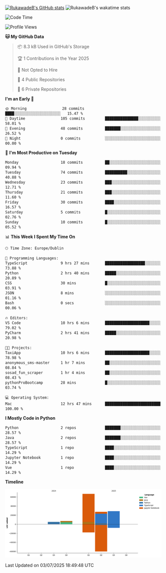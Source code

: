 
[![RukawadeB's GitHub stats](https://github-readme-stats.vercel.app/api?username=RukawadeB&hide=prs&show_icons=true&theme=omni)](https://github.com/anuraghazra/github-readme-stats)
![RukawadeB's wakatime stats](https://github-readme-stats.vercel.app/api/wakatime?username=RukawadeB)

<!--START_SECTION:waka-->
![Code Time](http://img.shields.io/badge/Code%20Time-526%20hrs%2011%20mins-blue)

![Profile Views](http://img.shields.io/badge/Profile%20Views-4-blue)

**🐱 My GitHub Data** 

> 📦 8.3 kB Used in GitHub's Storage 
 > 
> 🏆 1 Contributions in the Year 2025
 > 
> 🚫 Not Opted to Hire
 > 
> 📜 4 Public Repositories 
 > 
> 🔑 6 Private Repositories 
 > 
**I'm an Early 🐤** 

```text
🌞 Morning                28 commits          ████░░░░░░░░░░░░░░░░░░░░░   15.47 % 
🌆 Daytime                105 commits         ███████████████░░░░░░░░░░   58.01 % 
🌃 Evening                48 commits          ███████░░░░░░░░░░░░░░░░░░   26.52 % 
🌙 Night                  0 commits           ░░░░░░░░░░░░░░░░░░░░░░░░░   00.00 % 
```
📅 **I'm Most Productive on Tuesday** 

```text
Monday                   18 commits          ██░░░░░░░░░░░░░░░░░░░░░░░   09.94 % 
Tuesday                  74 commits          ██████████░░░░░░░░░░░░░░░   40.88 % 
Wednesday                23 commits          ███░░░░░░░░░░░░░░░░░░░░░░   12.71 % 
Thursday                 21 commits          ███░░░░░░░░░░░░░░░░░░░░░░   11.60 % 
Friday                   30 commits          ████░░░░░░░░░░░░░░░░░░░░░   16.57 % 
Saturday                 5 commits           █░░░░░░░░░░░░░░░░░░░░░░░░   02.76 % 
Sunday                   10 commits          █░░░░░░░░░░░░░░░░░░░░░░░░   05.52 % 
```


📊 **This Week I Spent My Time On** 

```text
🕑︎ Time Zone: Europe/Dublin

💬 Programming Languages: 
TypeScript               9 hrs 27 mins       ██████████████████░░░░░░░   73.88 % 
Python                   2 hrs 40 mins       █████░░░░░░░░░░░░░░░░░░░░   20.89 % 
CSS                      30 mins             █░░░░░░░░░░░░░░░░░░░░░░░░   03.91 % 
JSON                     8 mins              ░░░░░░░░░░░░░░░░░░░░░░░░░   01.16 % 
Bash                     0 secs              ░░░░░░░░░░░░░░░░░░░░░░░░░   00.06 % 

🔥 Editors: 
VS Code                  10 hrs 6 mins       ████████████████████░░░░░   79.02 % 
PyCharm                  2 hrs 41 mins       █████░░░░░░░░░░░░░░░░░░░░   20.98 % 

🐱‍💻 Projects: 
TaxiApp                  10 hrs 6 mins       ████████████████████░░░░░   78.98 % 
anonymous_sms-master     1 hr 7 mins         ██░░░░░░░░░░░░░░░░░░░░░░░   08.84 % 
sosad_fun_scraper        1 hr 4 mins         ██░░░░░░░░░░░░░░░░░░░░░░░   08.43 % 
pythonProBootcamp        28 mins             █░░░░░░░░░░░░░░░░░░░░░░░░   03.74 % 

💻 Operating System: 
Mac                      12 hrs 47 mins      █████████████████████████   100.00 % 
```

**I Mostly Code in Python** 

```text
Python                   2 repos             ███████░░░░░░░░░░░░░░░░░░   28.57 % 
Java                     2 repos             ███████░░░░░░░░░░░░░░░░░░   28.57 % 
TypeScript               1 repo              ████░░░░░░░░░░░░░░░░░░░░░   14.29 % 
Jupyter Notebook         1 repo              ████░░░░░░░░░░░░░░░░░░░░░   14.29 % 
Vue                      1 repo              ████░░░░░░░░░░░░░░░░░░░░░   14.29 % 
```



**Timeline**

![Lines of Code chart](https://raw.githubusercontent.com/RukawadeB/RukawadeB/main/assets/bar_graph.png)


 Last Updated on 03/07/2025 18:49:48 UTC
<!--END_SECTION:waka-->



